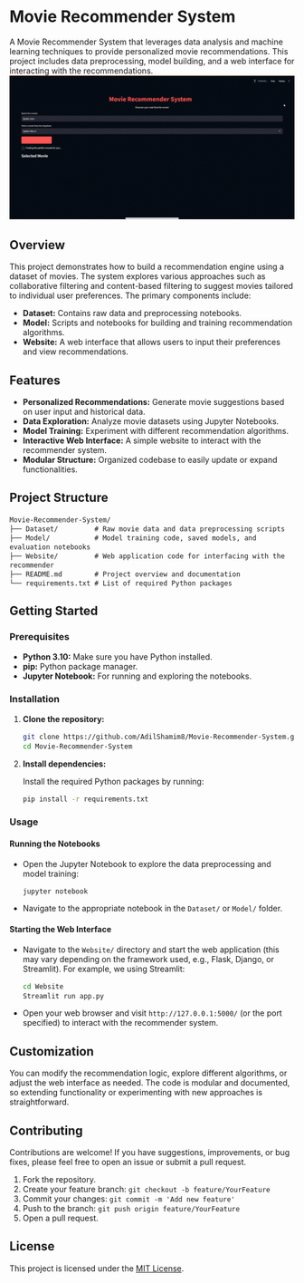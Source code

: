 # Movie Recommender System

A Movie Recommender System that leverages data analysis and machine learning techniques to provide personalized movie recommendations. This project includes data preprocessing, model building, and a web interface for interacting with the recommendations.
![Movie Recommender System OutPup](https://github.com/AdilShamim8/Movie-Recommender-System/blob/main/Images/OutPut.gif)  
## Overview

This project demonstrates how to build a recommendation engine using a dataset of movies. The system explores various approaches such as collaborative filtering and content-based filtering to suggest movies tailored to individual user preferences. The primary components include:

- **Dataset:** Contains raw data and preprocessing notebooks.
- **Model:** Scripts and notebooks for building and training recommendation algorithms.
- **Website:** A web interface that allows users to input their preferences and view recommendations.

## Features

- **Personalized Recommendations:** Generate movie suggestions based on user input and historical data.
- **Data Exploration:** Analyze movie datasets using Jupyter Notebooks.
- **Model Training:** Experiment with different recommendation algorithms.
- **Interactive Web Interface:** A simple website to interact with the recommender system.
- **Modular Structure:** Organized codebase to easily update or expand functionalities.

## Project Structure

```plaintext
Movie-Recommender-System/
├── Dataset/         # Raw movie data and data preprocessing scripts
├── Model/           # Model training code, saved models, and evaluation notebooks
├── Website/         # Web application code for interfacing with the recommender
├── README.md        # Project overview and documentation
└── requirements.txt # List of required Python packages
```

## Getting Started

### Prerequisites

- **Python 3.10:** Make sure you have Python installed.
- **pip:** Python package manager.
- **Jupyter Notebook:** For running and exploring the notebooks.

### Installation

1. **Clone the repository:**

   ```bash
   git clone https://github.com/AdilShamim8/Movie-Recommender-System.git
   cd Movie-Recommender-System
   ```

2. **Install dependencies:**

   Install the required Python packages by running:

   ```bash
   pip install -r requirements.txt
   ```

### Usage

#### Running the Notebooks

- Open the Jupyter Notebook to explore the data preprocessing and model training:

  ```bash
  jupyter notebook
  ```

- Navigate to the appropriate notebook in the `Dataset/` or `Model/` folder.

#### Starting the Web Interface

- Navigate to the `Website/` directory and start the web application (this may vary depending on the framework used, e.g., Flask, Django, or Streamlit). For example, we using Streamlit:

  ```bash
  cd Website
  Streamlit run app.py
  ```

- Open your web browser and visit `http://127.0.0.1:5000/` (or the port specified) to interact with the recommender system.

## Customization

You can modify the recommendation logic, explore different algorithms, or adjust the web interface as needed. The code is modular and documented, so extending functionality or experimenting with new approaches is straightforward.

## Contributing

Contributions are welcome! If you have suggestions, improvements, or bug fixes, please feel free to open an issue or submit a pull request.

1. Fork the repository.
2. Create your feature branch: `git checkout -b feature/YourFeature`
3. Commit your changes: `git commit -m 'Add new feature'`
4. Push to the branch: `git push origin feature/YourFeature`
5. Open a pull request.

## License

This project is licensed under the [MIT License](LICENSE).
